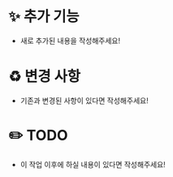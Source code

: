 # ✨ 추가 기능

- 새로 추가된 내용을 작성해주세요!

# ♻️ 변경 사항

- 기존과 변경된 사항이 있다면 작성해주세요!

# ✏️ TODO

- 이 작업 이후에 하실 내용이 있다면 작성해주세요!
